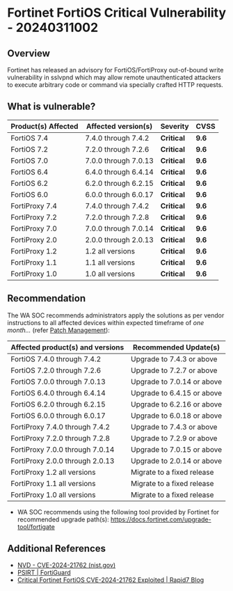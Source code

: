 # Fortinet FortiOS Critical Vulnerability - 20240311002

## Overview

Fortinet has released an advisory for FortiOS/FortiProxy out-of-bound write vulnerability in sslvpnd which may allow remote unauthenticated attackers to execute arbitrary code or command via specially crafted HTTP requests.

## What is vulnerable?

| Product(s) Affected | Affected version(s)  | Severity     | CVSS    |
| ------------------- | -------------------- | ------------ | ------- |
| FortiOS 7.4         | 7.4.0 through 7.4.2  | **Critical** | **9.6** |
| FortiOS 7.2         | 7.2.0 through 7.2.6  | **Critical** | **9.6** |
| FortiOS 7.0         | 7.0.0 through 7.0.13 | **Critical** | **9.6** |
| FortiOS 6.4         | 6.4.0 through 6.4.14 | **Critical** | **9.6** |
| FortiOS 6.2         | 6.2.0 through 6.2.15 | **Critical** | **9.6** |
| FortiOS 6.0         | 6.0.0 through 6.0.17 | **Critical** | **9.6** |
| FortiProxy 7.4      | 7.4.0 through 7.4.2  | **Critical** | **9.6** |
| FortiProxy 7.2      | 7.2.0 through 7.2.8  | **Critical** | **9.6** |
| FortiProxy 7.0      | 7.0.0 through 7.0.14 | **Critical** | **9.6** |
| FortiProxy 2.0      | 2.0.0 through 2.0.13 | **Critical** | **9.6** |
| FortiProxy 1.2      | 1.2 all versions     | **Critical** | **9.6** |
| FortiProxy 1.1      | 1.1 all versions     | **Critical** | **9.6** |
| FortiProxy 1.0      | 1.0 all versions     | **Critical** | **9.6** |

## Recommendation

The WA SOC recommends administrators apply the solutions as per vendor instructions to all affected devices within expected timeframe of *one month...* (refer [Patch Management](../guidelines/patch-management.md)):

| Affected product(s) and versions | Recommended Update(s)      |
| -------------------------------- | -------------------------- |
| FortiOS 7.4.0 through 7.4.2      | Upgrade to 7.4.3 or above  |
| FortiOS 7.2.0 through 7.2.6      | Upgrade to 7.2.7 or above  |
| FortiOS 7.0.0 through 7.0.13     | Upgrade to 7.0.14 or above |
| FortiOS 6.4.0 through 6.4.14     | Upgrade to 6.4.15 or above |
| FortiOS 6.2.0 through 6.2.15     | Upgrade to 6.2.16 or above |
| FortiOS 6.0.0 through 6.0.17     | Upgrade to 6.0.18 or above |
| FortiProxy 7.4.0 through 7.4.2   | Upgrade to 7.4.3 or above  |
| FortiProxy 7.2.0 through 7.2.8   | Upgrade to 7.2.9 or above  |
| FortiProxy 7.0.0 through 7.0.14  | Upgrade to 7.0.15 or above |
| FortiProxy 2.0.0 through 2.0.13  | Upgrade to 2.0.14 or above |
| FortiProxy 1.2 all versions      | Migrate to a fixed release |
| FortiProxy 1.1 all versions      | Migrate to a fixed release |
| FortiProxy 1.0 all versions      | Migrate to a fixed release |

- WA SOC recommends using the following tool provided by Fortinet for recommended upgrade path(s): https://docs.fortinet.com/upgrade-tool/fortigate

## Additional References

- [NVD - CVE-2024-21762 (nist.gov)](https://nvd.nist.gov/vuln/detail/CVE-2024-21762)
- [PSIRT | FortiGuard](https://www.fortiguard.com/psirt/FG-IR-24-015)
- [Critical Fortinet FortiOS CVE-2024-21762 Exploited | Rapid7 Blog](https://www.rapid7.com/blog/post/2024/02/12/etr-critical-fortinet-fortios-cve-2024-21762-exploited/)
